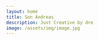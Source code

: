 ```yaml
---
layout: home
title: Son Andreas
description: Just Creative by dre
image: /assets/img/image.jpg
---
```

